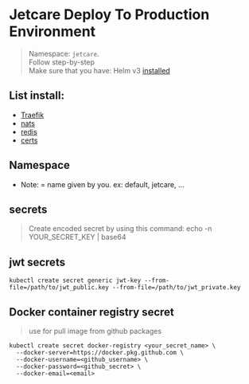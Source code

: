 # Jetcare Deploy To Production Environment

> Namespace: `jetcare`. \
> Follow step-by-step \
> Make sure that you have: Helm v3 [installed](https://helm.sh/docs/using_helm/#installing-helm)

## List install:

- [Traefik](./traefik)
- [nats](./nats)
- [redis](./redis)
- [certs](./certs)

## Namespace

- Note: <namespace> = name given by you. ex: default, jetcare, ...

## secrets

> Create encoded secret by using this command: echo -n YOUR_SECRET_KEY | base64

## jwt secrets

```none
kubectl create secret generic jwt-key --from-file=/path/to/jwt_public.key --from-file=/path/to/jwt_private.key
```

## Docker container registry secret

> use for pull image from github packages

```none
kubectl create secret docker-registry <your_secret_name> \
  --docker-server=https://docker.pkg.github.com \
  --docker-username=<github_username> \
  --docker-password=<github_secret> \
  --docker-email=<email>
```
